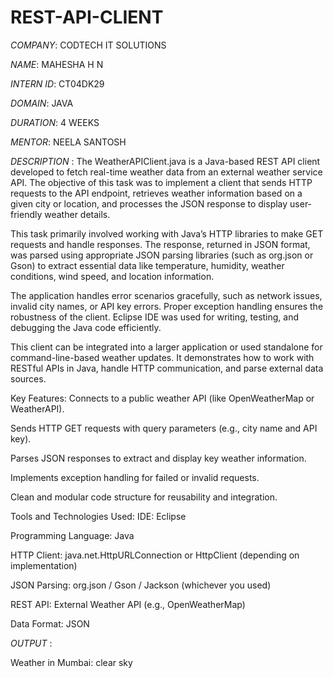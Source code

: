 # REST-API-CLIENT

*COMPANY*: CODTECH IT SOLUTIONS

*NAME*: MAHESHA H N

*INTERN ID*: CT04DK29

*DOMAIN*: JAVA

*DURATION*: 4 WEEKS

*MENTOR*: NEELA SANTOSH

*DESCRIPTION* : The WeatherAPIClient.java is a Java-based REST API client developed to fetch real-time weather data from an external weather service API. The objective of this task was to implement a client that sends HTTP requests to the API endpoint, retrieves weather information based on a given city or location, and processes the JSON response to display user-friendly weather details.

This task primarily involved working with Java’s HTTP libraries to make GET requests and handle responses. The response, returned in JSON format, was parsed using appropriate JSON parsing libraries (such as org.json or Gson) to extract essential data like temperature, humidity, weather conditions, wind speed, and location information.

The application handles error scenarios gracefully, such as network issues, invalid city names, or API key errors. Proper exception handling ensures the robustness of the client. Eclipse IDE was used for writing, testing, and debugging the Java code efficiently.

This client can be integrated into a larger application or used standalone for command-line-based weather updates. It demonstrates how to work with RESTful APIs in Java, handle HTTP communication, and parse external data sources.

Key Features:
Connects to a public weather API (like OpenWeatherMap or WeatherAPI).

Sends HTTP GET requests with query parameters (e.g., city name and API key).

Parses JSON responses to extract and display key weather information.

Implements exception handling for failed or invalid requests.

Clean and modular code structure for reusability and integration.

Tools and Technologies Used:
IDE: Eclipse

Programming Language: Java

HTTP Client: java.net.HttpURLConnection or HttpClient (depending on implementation)

JSON Parsing: org.json / Gson / Jackson (whichever you used)

REST API: External Weather API (e.g., OpenWeatherMap)

Data Format: JSON

*OUTPUT* :

Weather in Mumbai: clear sky

